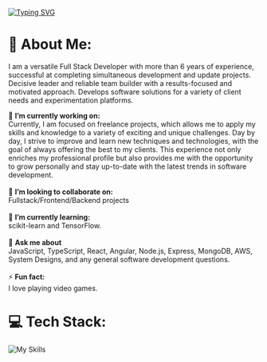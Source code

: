 [![Typing SVG](https://readme-typing-svg.herokuapp.com?color=FF3670&size=35&center=true&vCenter=true&width=1000&lines=Welcome+to+my+GitHub+profile!;My+name+is+Dayron+Castillo;I'm+a+Freelancer+Software+Engineer)](https://git.io/typing-svg)
# 💫 About Me:

I am a versatile Full Stack Developer with more than 6 years of experience, successful at completing simultaneous development and update projects. Decisive leader and reliable team builder with a results-focused and motivated approach. Develops software solutions for a variety of client needs and experimentation platforms.

🔭 **I’m currently working on:**  <br>Currently, I am focused on freelance projects, which allows me to apply my skills and knowledge to a variety of exciting and unique challenges. Day by day, I strive to improve and learn new techniques and technologies, with the goal of always offering the best to my clients. This experience not only enriches my professional profile but also provides me with the opportunity to grow personally and stay up-to-date with the latest trends in software development.<br><br>👯 **I’m looking to collaborate on:**  <br>Fullstack/Frontend/Backend projects<br><br>🌱 **I’m currently learning:**  <br>scikit-learn and TensorFlow.<br><br>💬 **Ask me about**  <br>JavaScript, TypeScript, React, Angular, Node.js, Express, MongoDB, AWS, System Designs, and any general software development questions.<br><br>⚡ **Fun fact:**  <br>I love playing video games.

# 💻 Tech Stack:
![My Skills](https://skillicons.dev/icons?i=js,ts,html,css,tailwind,react,redux,angular,androidstudio,apple,ubuntu,windows,aws,azure,babel,bash,bitbucket,bootstrap,django,express,figma,git,github,jest,jquery,linux,materialui,mongodb,mysql,nestjs,netlify,nextjs,nodejs,postman,powershell,py,sqlite,styledcomponents,solidjs,vite,vscode)


